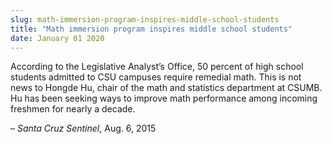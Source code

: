 ```yaml
---
slug: math-immersion-program-inspires-middle-school-students
title: "Math immersion program inspires middle school students"
date: January 01 2020
---
```


 
<p>
  According to the Legislative Analyst’s Office, 50 percent of high school
  students admitted to CSU campuses require remedial math. This is not news to
  Hongde Hu, chair of the math and statistics department at CSUMB. Hu has been
  seeking ways to improve math performance among incoming freshmen for nearly a
  decade.
</p>
<p>– <em>Santa Cruz Sentinel</em>, Aug. 6, 2015</p>
 
